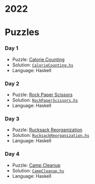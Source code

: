 # 2022

# Puzzles

### Day 1
* Puzzle: [Calorie Counting](https://adventofcode.com/2022/day/1)
* Solution: [`CalorieCounting.hs`](day-01/CalorieCounting.hs)
* Language: Haskell

### Day 2
* Puzzle: [Rock Paper Scissors](https://adventofcode.com/2022/day/2)
* Solution: [`RockPaperScissors.hs`](day-02/RockPaperScissors.hs)
* Language: Haskell

### Day 3
* Puzzle: [Rucksack Reorganization](https://adventofcode.com/2022/day/3)
* Solution: [`RucksackReorganization.hs`](day-03/RucksackReorganization.hs)
* Language: Haskell

### Day 4
* Puzzle: [Camp Cleanup](https://adventofcode.com/2022/day/4)
* Solution: [`CampCleanup.hs`](day-04/CampCleanup.hs)
* Language: Haskell
